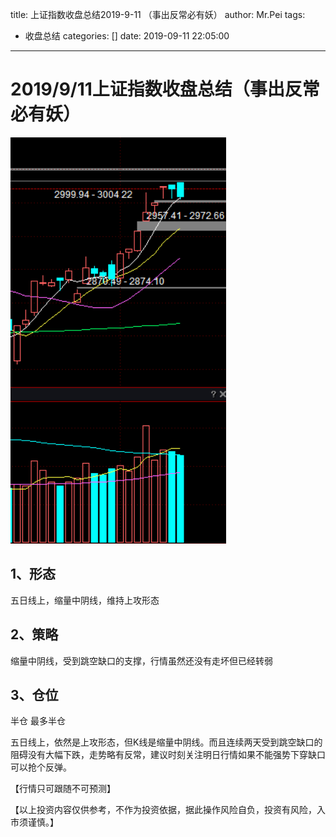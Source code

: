 title: 上证指数收盘总结2019-9-11 （事出反常必有妖）
author: Mr.Pei
tags:

  - 收盘总结
categories: []
date: 2019-09-11  22:05:00
---
# 2019/9/11上证指数收盘总结（事出反常必有妖）
![](https://github.com/Soros1990/markDownImages/blob/master/20190911220327.png?raw=true)

## 1、形态

五日线上，缩量中阴线，维持上攻形态
## 2、策略
缩量中阴线，受到跳空缺口的支撑，行情虽然还没有走坏但已经转弱
## 3、仓位
半仓 最多半仓

五日线上，依然是上攻形态，但K线是缩量中阴线。而且连续两天受到跳空缺口的阻碍没有大幅下跌，走势略有反常，建议时刻关注明日行情如果不能强势下穿缺口可以抢个反弹。

【行情只可跟随不可预测】

【以上投资内容仅供参考，不作为投资依据，据此操作风险自负，投资有风险，入市须谨慎。】